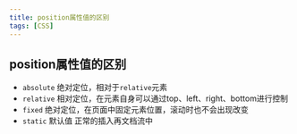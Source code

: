 ```yaml
---
title: position属性值的区别
tags: [CSS]
---
```


## position属性值的区别

- `absolute` 绝对定位，相对于`relative`元素
- `relative` 相对定位，在元素自身可以通过top、left、right、bottom进行控制
- `fixed` 绝对定位，在页面中固定元素位置，滚动时也不会出现改变
- `static` 默认值 正常的插入再文档流中
